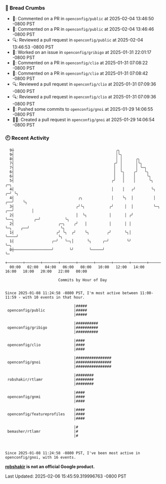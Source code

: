 ### 🍞 Bread Crumbs

 * 💬: Commented on a PR in  `openconfig/public` at 2025-02-04 13:46:50 -0800 PST
 * 💬: Commented on a PR in  `openconfig/public` at 2025-02-04 13:46:46 -0800 PST
 * 🔍: Reviewed a pull request in  `openconfig/public` at 2025-02-04 13:46:53 -0800 PST
 * 👀: Worked on an issue in `openconfig/gribigo` at 2025-01-31 22:01:17 -0800 PST
 * 💬: Commented on a PR in  `openconfig/clio` at 2025-01-31 07:08:22 -0800 PST
 * 💬: Commented on a PR in  `openconfig/clio` at 2025-01-31 07:08:42 -0800 PST
 * 🔍: Reviewed a pull request in  `openconfig/clio` at 2025-01-31 07:09:36 -0800 PST
 * 🔍: Reviewed a pull request in  `openconfig/clio` at 2025-01-31 07:09:36 -0800 PST
 * 🚢: Pushed some commits to `openconfig/gnoi` at 2025-01-29 14:06:55 -0800 PST
 * ✍🏼: Created a pull request in `openconfig/gnoi` at 2025-01-29 14:06:54 -0800 PST

### 🕘 Recent Activity
```
  9┼                                              ╭╮
  9┤                                              │╰╮
  8┤                                              │ │      ╭╮
  7┤                                             ╭╯ │      │╰╮
  7┤                                             │  │      │ ╰─╮
  6┤                                             │  ╰╮    ╭╯   ╰╮
  6┤                                             │   │    │     ╰╮
  5┤                                            ╭╯   │    │      ╰╮                         ╭─╮
  4┤                                            │    │   ╭╯       ╰╮                      ╭─╯ ╰╮
  4┤                             ╭╮             │    ╰╮  │         │                   ╭──╯    ╰╮
  3┤                            ╭╯╰╮           ╭╯     │  │         ╰─╮              ╭──╯        │
  2┤                            │  ╰╮          │      │ ╭╯           ╰──╮         ╭─╯           ╰╮
  2┤                    ╭─╮    ╭╯   │          │      │ │               ╰─╮    ╭──╯              ╰╮
  1┤                   ╭╯ ╰╮  ╭╯    ╰╮        ╭╯      ╰╮│                 ╰────╯                  ╰╮
  1┤                 ╭─╯   ╰─╮│      ╰╮     ╭─╯        ╰╯                                          ╰─╮
  0┼─────────────────╯       ╰╯       ╰─────╯                                                        ╰─
    +───────+───────+───────+───────+───────+───────+───────+───────+───────+───────+───────+───────+────
  00:00   02:00   04:00   06:00   08:00   10:00   12:00   14:00   16:00   18:00   20:00   22:00   00:00   

						Commits by Hour of Day


Since 2025-01-08 11:24:58 -0800 PST, I'm most active between 11:00-11:59 - with 10 events in that hour.

```



```
                               |#####
 openconfig/public             |#####
                               |#####

                               |##########
 openconfig/gribigo            |##########
                               |##########

                               |####
 openconfig/clio               |####
                               |####

                               |################
 openconfig/gnoi               |################
                               |################

                               |########
 robshakir/rtlamr              |########
                               |########

                               |####
 openconfig/gnmi               |####
                               |####

                               |####
 openconfig/featureprofiles    |####
                               |####

                               |#
 bemasher/rtlamr               |#
                               |#



Since 2025-01-08 11:24:58 -0800 PST, I've been most active in openconfig/gnoi, with 16 events.

```
**[robshakir](mailto:robjs@google.com) is not an official Google product.**  


Last Updated: 2025-02-06 15:45:59.319996763 -0800 PST
